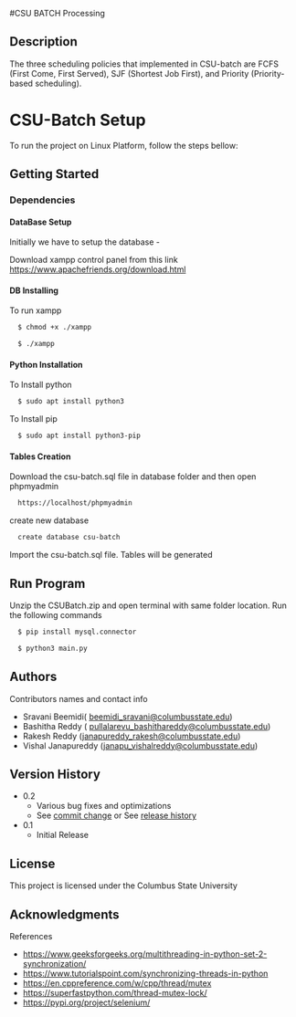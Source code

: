 
#CSU BATCH Processing

## Description

The three scheduling policies that implemented in CSU-batch are FCFS (First Come, First Served), SJF (Shortest Job First), and Priority (Priority-based scheduling).

# CSU-Batch Setup

To run the project on Linux Platform, follow the steps bellow:

## Getting Started

### Dependencies

#### DataBase Setup

Initially we have to setup the database -

Download xampp control panel from this link
https://www.apachefriends.org/download.html

#### DB Installing
To run xampp

```bash
  $ chmod +x ./xampp
```
```bash
  $ ./xampp
```

#### Python Installation

To Install python

```bash
  $ sudo apt install python3
```

To Install pip
```bash
  $ sudo apt install python3-pip
```

#### Tables Creation

Download the csu-batch.sql file in database folder and then open phpmyadmin
```bash
  https://localhost/phpmyadmin
```
create new database
```bash
  create database csu-batch
```
Import the csu-batch.sql file. Tables will be generated

## Run Program

Unzip the CSUBatch.zip and open terminal with same folder location.
Run the following commands
```bash
  $ pip install mysql.connector
```

```bash
  $ python3 main.py
```

## Authors

Contributors names and contact info

 *  Sravani Beemidi( beemidi_sravani@columbusstate.edu)
 *  Bashitha Reddy ( pullalarevu_bashithareddy@columbusstate.edu)
 *  Rakesh Reddy (janapureddy_rakesh@columbusstate.edu)
 *  Vishal Janapureddy (janapu_vishalreddy@columbusstate.edu)

## Version History

* 0.2
    * Various bug fixes and optimizations
    * See [commit change]() or See [release history]()
* 0.1
    * Initial Release

## License

This project is licensed under the Columbus State University 

## Acknowledgments

References
* https://www.geeksforgeeks.org/multithreading-in-python-set-2-synchronization/
* https://www.tutorialspoint.com/synchronizing-threads-in-python
* https://en.cppreference.com/w/cpp/thread/mutex
* https://superfastpython.com/thread-mutex-lock/
* https://pypi.org/project/selenium/

